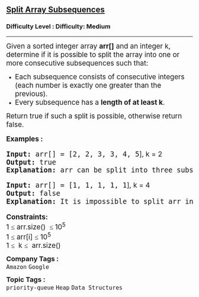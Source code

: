 <h2><a href="https://www.geeksforgeeks.org/problems/split-array-subsequences/1?_gl=1*c68uu0*_up*MQ..&gclid=CjwKCAiAhqCdBhB0EiwAH8M_GoC4dHdy1Y8GWzmsRI77twRorT41-V4Tcl_M0MJ9Slc_sILYztk6PRoCyegQAvD_BwE">Split Array Subsequences</a></h2><h3>Difficulty Level : Difficulty: Medium</h3><hr><div class="problems_problem_content__Xm_eO"><p class="MsoNormal"><span style="font-size: 14pt;">Given a sorted integer array <strong>arr[]</strong> and an integer k, determine if it is possible to split the array into one or more consecutive subsequences such that:</span></p>
<ul style="margin-top: 0in;" type="1">
<li class="MsoNormal" style="mso-list: l0 level1 lfo1; tab-stops: list .5in;"><span style="font-size: 14pt;">Each subsequence consists of consecutive integers (each number is exactly one greater than the previous).</span></li>
<li class="MsoNormal" style="mso-list: l0 level1 lfo1; tab-stops: list .5in;"><span style="font-size: 14pt;">Every subsequence has a <strong>length of at least k</strong>.</span></li>
</ul>
<p class="MsoNormal"><span style="font-size: 14pt;">Return true if such a split is possible, otherwise return false.</span></p>
<p style="font-size: medium; font-family: -apple-system, BlinkMacSystemFont, 'Segoe UI', Roboto, Oxygen, Ubuntu, Cantarell, 'Open Sans', 'Helvetica Neue', sans-serif; white-space: normal;"><span style="font-size: 14pt;"><strong>Examples :</strong></span></p>
<pre style="font-size: 14pt;"><span style="font-size: 14pt;"><strong>Input: </strong>arr[] = [2, 2, 3, 3, 4, 5<span style="font-family: -apple-system, BlinkMacSystemFont, 'Segoe UI', Roboto, Oxygen, Ubuntu, Cantarell, 'Open Sans', 'Helvetica Neue', sans-serif;">], k = 2</span><br><strong>Output:</strong> true
<strong>Explanation: </strong>arr can be split into three subsequence of length k - [2, 3], [2, 3], [4, 5].</span></pre>
<pre style="font-size: 14pt;"><span style="font-size: 14pt;"><strong>Input: </strong>arr[] = [1, 1, 1, 1, 1<span style="font-family: -apple-system, BlinkMacSystemFont, 'Segoe UI', Roboto, Oxygen, Ubuntu, Cantarell, 'Open Sans', 'Helvetica Neue', sans-serif;">], k = 4</span><br><strong>Output:</strong> false
<strong>Explanation: </strong>It is impossible to split arr into consecutive increasing subsequences of length 4 or more<span style="font-family: -apple-system, BlinkMacSystemFont, 'Segoe UI', Roboto, Oxygen, Ubuntu, Cantarell, 'Open Sans', 'Helvetica Neue', sans-serif;">.<br></span></span></pre>
<p><span style="font-family: -apple-system, BlinkMacSystemFont, 'Segoe UI', Roboto, Oxygen, Ubuntu, Cantarell, 'Open Sans', 'Helvetica Neue', sans-serif; font-size: 14pt;"><strong>Constraints:</strong><br>1&nbsp;<span style="color: #1e2229; font-family: Nunito; background-color: #ffffff;">≤</span>&nbsp;arr.size()&nbsp;&nbsp;<span style="color: #1e2229; font-family: Nunito; background-color: #ffffff;">≤&nbsp;</span>10<sup>5</sup><br>1&nbsp;<span style="color: #1e2229; font-family: Nunito; background-color: #ffffff;">≤</span>&nbsp;arr[i]&nbsp;<span style="color: #1e2229; font-family: Nunito; background-color: #ffffff;">≤</span>&nbsp;10<sup>5</sup><sup><br></sup>1&nbsp;<span style="color: #1e2229; font-family: Nunito; background-color: #ffffff;">≤&nbsp;</span>&nbsp;k&nbsp;<span style="color: #1e2229; font-family: Nunito; background-color: #ffffff;">≤</span>&nbsp;&nbsp;arr.size()&nbsp;</span></p></div><p><span style=font-size:18px><strong>Company Tags : </strong><br><code>Amazon</code>&nbsp;<code>Google</code>&nbsp;<br><p><span style=font-size:18px><strong>Topic Tags : </strong><br><code>priority-queue</code>&nbsp;<code>Heap</code>&nbsp;<code>Data Structures</code>&nbsp;